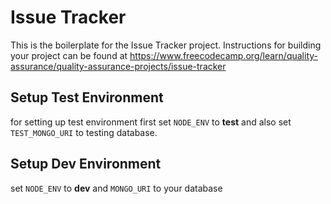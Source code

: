 # Issue Tracker

This is the boilerplate for the Issue Tracker project. Instructions for building your project can be found at https://www.freecodecamp.org/learn/quality-assurance/quality-assurance-projects/issue-tracker

## Setup Test Environment

for setting up test environment first set `NODE_ENV` to **test** and also set `TEST_MONGO_URI` to testing database.

## Setup Dev Environment

set `NODE_ENV` to **dev** and `MONGO_URI` to your database
